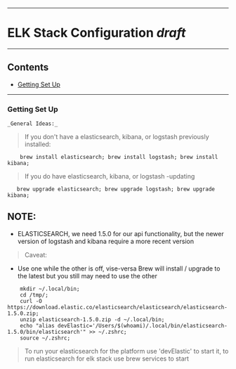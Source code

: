 -----------------------------------------------------------------
# ELK Stack Configuration _draft_
-----------------------------------------------------------------
## Contents
  - [Getting Set Up](#getting-set-up)
-----------------------------------------------------------------


### Getting Set Up
    _General Ideas:_
> If you don't have a elasticsearch, kibana, or logstash previously installed:
```
    brew install elasticsearch; brew install logstash; brew install kibana; 
```
> If you do have elasticsearch, kibana, or logstash -updating
```
   brew upgrade elasticsearch; brew upgrade logstash; brew upgrade kibana;
```
## NOTE:
- ELASTICSEARCH, we need 1.5.0 for our api functionality, but the newer version of logstash and kibana require a more recent version
> Caveat: 
- Use one while the other is off, vise-versa
Brew will install / upgrade to the latest but you still may need to use the other
```
    mkdir ~/.local/bin; 
    cd /tmp/; 
    curl -O https://download.elastic.co/elasticsearch/elasticsearch/elasticsearch-1.5.0.zip; 
    unzip elasticsearch-1.5.0.zip -d ~/.local/bin;
    echo "alias devElastic='/Users/$(whoami)/.local/bin/elasticsearch-1.5.0/bin/elasticsearch'" >> ~/.zshrc;
    source ~/.zshrc;
```
> To run your elasticsearch for the platform use 'devElastic' to start it, to run elasticsearch for elk stack use brew services to start